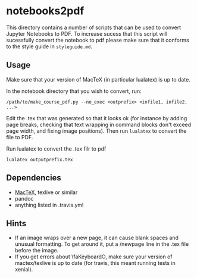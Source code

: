 # notebooks2pdf

This directory contains a number of scripts that can be used to convert Jupyter Notebooks to PDF. To increase sucess that this script will sucessfully convert the notebook to pdf please make sure that it conforms to the style guide in `styleguide.md`.

## Usage
Make sure that your version of MacTeX (in particular lualatex) is up to date.  

In the notebook directory that you wish to convert, run:

`/path/to/make_course_pdf.py --no_exec <outprefix> <infile1, infile2, ...>`

Edit the .tex that was generated so that it looks ok (for instance by adding page breaks, checking that text wrapping in command blocks don't exceed page width, and fixing image positions). Then run `lualatex` to convert the file to PDF. 

Run lualatex to convert the .tex filr to pdf

`lualatex outputprefix.tex` 

## Dependencies
- [MacTeX](https://tug.org/mactex/), texlive or similar
- pandoc
- anything listed in .travis.yml

## Hints
* If an image wraps over a new page, it can cause blank spaces and unusual formatting. To get around it, put a /newpage line in the .tex file before the image.
* If you get errors about \faKeyboardO, make sure your version of mactex/texlive is up to date (for travis, this meant running tests in xenial).
